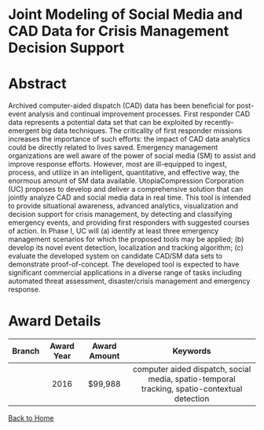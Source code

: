 
Joint Modeling of Social Media and CAD Data for Crisis Management Decision Support
==================================================================================

# Abstract


Archived computer-aided dispatch (CAD) data has been beneficial for post-event analysis and continual improvement processes. First responder CAD data represents a potential data set that can be exploited by recently-emergent big data techniques. The criticality of first responder missions increases the importance of such efforts: the impact of CAD data analytics could be directly related to lives saved. Emergency management organizations are well aware of the power of social media (SM) to assist and improve response efforts. However, most are ill-equipped to ingest, process, and utilize in an intelligent, quantitative, and effective way, the enormous amount of SM data available.
UtopiaCompression Corporation (UC) proposes to develop and deliver a comprehensive solution that can jointly analyze CAD and social media data in real time. This tool is intended to provide situational awareness, advanced analytics, visualization and decision support for crisis management, by detecting and classifying emergency events, and providing first responders with suggested courses of action. In Phase I, UC will (a) identify at least three emergency management scenarios for which the proposed tools may be applied; (b) develop its novel event detection, localization and tracking algorithm; (c) evaluate the developed system on candidate CAD/SM data sets to demonstrate proof-of-concept. The developed tool is expected to have significant commercial applications in a diverse range of tasks including automated threat assessment, disaster/crisis management and emergency response.  

# Award Details

|Branch|Award Year|Award Amount|Keywords|
| :---: | :---: | :---: | :---: |
||2016|$99,988|computer aided dispatch, social media, spatio-temporal tracking, spatio-contextual detection|
  
  


[Back to Home](https://github.com/chrischow/dod_sbir_awards/DJ/#1832)